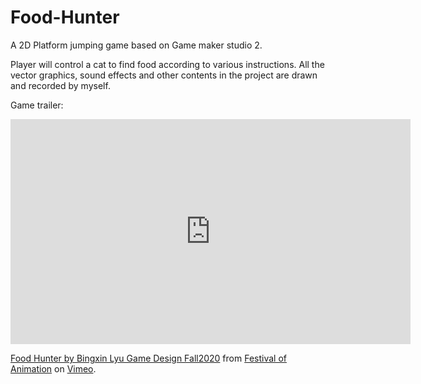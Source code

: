 # Food-Hunter
A 2D Platform jumping game based on Game maker studio 2.

Player will control a cat to find food according to various instructions. All the vector graphics, sound effects and other contents in the project are drawn and recorded by myself.

Game trailer:
<iframe src="https://player.vimeo.com/video/488815976" width="640" height="360" frameborder="0" allow="autoplay; fullscreen; picture-in-picture" allowfullscreen></iframe>
<p><a href="https://vimeo.com/488815976">Food Hunter by Bingxin Lyu Game Design Fall2020</a> from <a href="https://vimeo.com/gwuicg">Festival of Animation</a> on <a href="https://vimeo.com">Vimeo</a>.</p>
